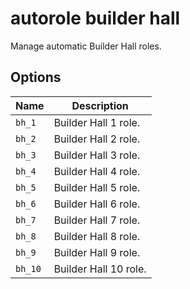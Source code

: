 # autorole builder hall

Manage automatic Builder Hall roles.

## Options

| Name    | Description           |
| ------- | --------------------- |
| `bh_1`  | Builder Hall 1 role.  |
| `bh_2`  | Builder Hall 2 role.  |
| `bh_3`  | Builder Hall 3 role.  |
| `bh_4`  | Builder Hall 4 role.  |
| `bh_5`  | Builder Hall 5 role.  |
| `bh_6`  | Builder Hall 6 role.  |
| `bh_7`  | Builder Hall 7 role.  |
| `bh_8`  | Builder Hall 8 role.  |
| `bh_9`  | Builder Hall 9 role.  |
| `bh_10` | Builder Hall 10 role. |
